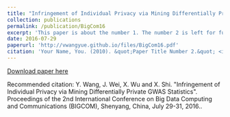 ```yaml
---
title: "Infringement of Individual Privacy via Mining Differentially Private GWAS Statistics"
collection: publications
permalink: /publication/BigCom16
excerpt: 'This paper is about the number 1. The number 2 is left for future work.'
date: 2016-07-29
paperurl: 'http://vwangyue.github.io/files/BigCom16.pdf'
citation: 'Your Name, You. (2010). &quot;Paper Title Number 2.&quot; <i>Journal 1</i>. 1(2).'
---
```


[Download paper here](http://vwangyue.github.io/files/BigCom16.pdf)

Recommended citation: Y. Wang, J. Wei, X. Wu and X. Shi. "Infringement of Individual Privacy via Mining Differentially Private GWAS Statistics".  Proceedings of the 2nd International Conference on Big Data Computing and Communications (BIGCOM), Shenyang, China, July 29-31, 2016..
